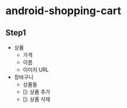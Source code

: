 # android-shopping-cart

## Step1
- 상품 
  - 가격
  - 이름
  - 이미지 URL
- 장바구니
  - 상품들
  - []: 상품 추가
  - []: 상품 삭제